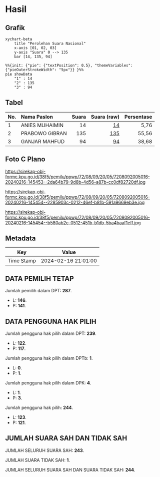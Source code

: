 # Hasil

## Grafik

```mermaid
xychart-beta
    title "Perolehan Suara Nasional"
    x-axis [01, 02, 03]
    y-axis "Suara" 0 --> 135
    bar [14, 135, 94]
```

```mermaid
%%{init: {"pie": {"textPosition": 0.5}, "themeVariables": {"pieOuterStrokeWidth": "5px"}} }%%
pie showData
    "1" : 14
    "2" : 135
    "3" : 94
```

## Tabel

| No. | Nama Paslon    | Suara | Suara (raw) | Persentase |
|:--- |:-------------- | -----:| -----------:| ----------:|
| 1   | ANIES MUHAIMIN | 14    | [14][p-1]   | 5,76       |
| 2   | PRABOWO GIBRAN | 135   | [135][p-2]  | 55,56      |
| 3   | GANJAR MAHFUD  | 94    | [94][p-3]   | 38,68      |


[p-1]: https://github.com/gigit-pemilu/pemilu-2024/blob/main/pilpres/hitung-suara/sub/72-sulawesi-tengah/sub/08-parigi-moutong/sub/09-torue/sub/2005-tolai/sub/016-tps/sub/paslon-1.txt
[p-2]: https://github.com/gigit-pemilu/pemilu-2024/blob/main/pilpres/hitung-suara/sub/72-sulawesi-tengah/sub/08-parigi-moutong/sub/09-torue/sub/2005-tolai/sub/016-tps/sub/paslon-2.txt
[p-3]: https://github.com/gigit-pemilu/pemilu-2024/blob/main/pilpres/hitung-suara/sub/72-sulawesi-tengah/sub/08-parigi-moutong/sub/09-torue/sub/2005-tolai/sub/016-tps/sub/paslon-3.txt

## Foto C Plano

https://sirekap-obj-formc.kpu.go.id/38f5/pemilu/ppwp/72/08/09/20/05/7208092005016-20240216-145453--2da64b79-9d8b-4d56-a87b-cc0df82720df.jpg

https://sirekap-obj-formc.kpu.go.id/38f5/pemilu/ppwp/72/08/09/20/05/7208092005016-20240216-145454--2285903c-0212-46ef-b81b-591a9669eb3e.jpg

https://sirekap-obj-formc.kpu.go.id/38f5/pemilu/ppwp/72/08/09/20/05/7208092005016-20240216-145454--b580ab2c-0512-451b-b1db-5ba4baaf1eff.jpg


## Metadata

| Key        | Value               |
| ---------- | ------------------- |
| Time Stamp | 2024-02-16 21:01:00 |


## DATA PEMILIH TETAP

Jumlah pemilih dalam DPT: **287**.
 * L: **146**.
 * P: **141**.

## DATA PENGGUNA HAK PILIH

Jumlah pengguna hak pilih dalam DPT: **239**.
 * L: **122**.
 * P: **117**.

Jumlah pengguna hak pilih dalam DPTb: **1**.
 * L: **0**.
 * P: **1**.

Jumlah pengguna hak pilih dalam DPK: **4**.
 * L: **1**.
 * P: **3**.

Jumlah pengguna hak pilih: **244**.
 * L: **123**.
 * P: **121**.

## JUMLAH SUARA SAH DAN TIDAK SAH

JUMLAH SELURUH SUARA SAH: **243**.

JUMLAH SUARA TIDAK SAH: **1**.

JUMLAH SELURUH SUARA SAH DAN SUARA TIDAK SAH: **244**.


